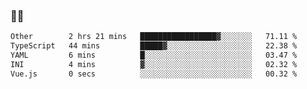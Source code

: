 ### 👨‍💻

<!--START_SECTION:waka-->

```txt
Other        2 hrs 21 mins   █████████████████▓░░░░░░░   71.11 %
TypeScript   44 mins         █████▓░░░░░░░░░░░░░░░░░░░   22.38 %
YAML         6 mins          █░░░░░░░░░░░░░░░░░░░░░░░░   03.47 %
INI          4 mins          ▓░░░░░░░░░░░░░░░░░░░░░░░░   02.32 %
Vue.js       0 secs          ░░░░░░░░░░░░░░░░░░░░░░░░░   00.32 %
```

<!--END_SECTION:waka-->
